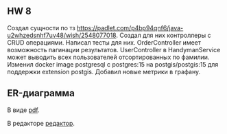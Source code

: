 ## HW 8

Создал сущности по тз https://padlet.com/p4bp94qnf6/java-u2whzedsnhf7uv48/wish/2548077018.
Создал для них контроллеры с CRUD операциями. Написал тесты для них.
OrderController имеет возможность пагинации результатов.
UserController в HandymanService может выводить всех пользователей отсортированных по фамилии.
Изменил docker image postgresql с postgres:15 на postgis/postgis:15 для поддержки extension postgis.
Добавил новые метрики в графану.

## ER-диаграмма

В виде [pdf](./er-diagram.pdf).

В редакторе [редактор](https://lucid.app/lucidchart/03df63f3-8732-40e1-bd5a-3f304268b5a0/edit?beaconFlowId=FEEDFBD93A6D21CF&invitationId=inv_ec0bddcb-3297-4ad8-a7d4-b2c68695f1ef&page=0_0#).
